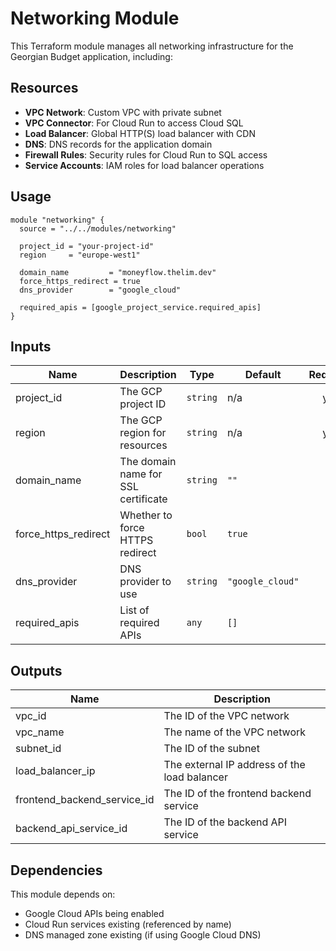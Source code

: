 # Networking Module

This Terraform module manages all networking infrastructure for the Georgian Budget application, including:

## Resources

- **VPC Network**: Custom VPC with private subnet
- **VPC Connector**: For Cloud Run to access Cloud SQL
- **Load Balancer**: Global HTTP(S) load balancer with CDN
- **DNS**: DNS records for the application domain
- **Firewall Rules**: Security rules for Cloud Run to SQL access
- **Service Accounts**: IAM roles for load balancer operations

## Usage

```hcl
module "networking" {
  source = "../../modules/networking"

  project_id = "your-project-id"
  region     = "europe-west1"

  domain_name         = "moneyflow.thelim.dev"
  force_https_redirect = true
  dns_provider        = "google_cloud"

  required_apis = [google_project_service.required_apis]
}
```

## Inputs

| Name | Description | Type | Default | Required |
|------|-------------|------|---------|:--------:|
| project_id | The GCP project ID | `string` | n/a | yes |
| region | The GCP region for resources | `string` | n/a | yes |
| domain_name | The domain name for SSL certificate | `string` | `""` | no |
| force_https_redirect | Whether to force HTTPS redirect | `bool` | `true` | no |
| dns_provider | DNS provider to use | `string` | `"google_cloud"` | no |
| required_apis | List of required APIs | `any` | `[]` | no |

## Outputs

| Name | Description |
|------|-------------|
| vpc_id | The ID of the VPC network |
| vpc_name | The name of the VPC network |
| subnet_id | The ID of the subnet |
| load_balancer_ip | The external IP address of the load balancer |
| frontend_backend_service_id | The ID of the frontend backend service |
| backend_api_service_id | The ID of the backend API service |

## Dependencies

This module depends on:
- Google Cloud APIs being enabled
- Cloud Run services existing (referenced by name)
- DNS managed zone existing (if using Google Cloud DNS)

